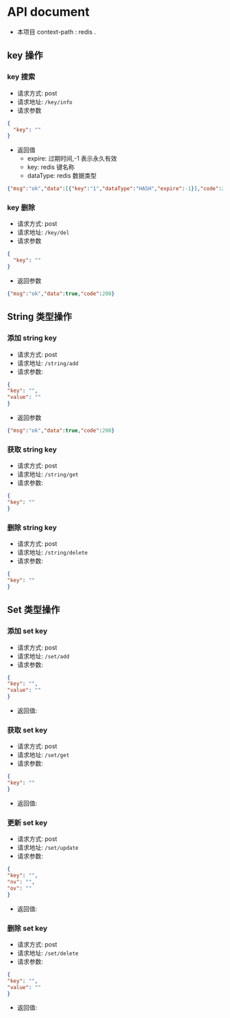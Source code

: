 # API document
- 本项目 context-path : redis . 
## key 操作

### key 搜索
- 请求方式: post
- 请求地址: `/key/info`
- 请求参数

```json
{
  "key": ""
}
```

- 返回值
    - expire: 过期时间,-1 表示永久有效
    - key: redis 键名称
    - dataType: redis 数据类型
```json
{"msg":"ok","data":[{"key":"1","dataType":"HASH","expire":-1}],"code":200}
```
    
    
### key 删除
- 请求方式: post
- 请求地址: `/key/del`
- 请求参数

```json
{
  "key": ""
}
```

- 返回参数
```json
{"msg":"ok","data":true,"code":200}
```



## String 类型操作

### 添加 string key
- 请求方式: post
- 请求地址: `/string/add`
- 请求参数:

```json
{
"key": "",
"value": ""
}
```

- 返回参数
```json
{"msg":"ok","data":true,"code":200}
```


### 获取 string key
- 请求方式: post
- 请求地址: `/string/get`
- 请求参数:

```json
{
"key": ""
}
```



### 删除 string key
- 请求方式: post
- 请求地址: `/string/delete`
- 请求参数:

```json
{
"key": ""
}
```



## Set 类型操作

### 添加 set key
- 请求方式: post
- 请求地址: `/set/add` 
- 请求参数:
```json
{
"key": "",
"value": ""  
}
```
- 返回值:

### 获取 set key
- 请求方式: post
- 请求地址: `/set/get`
- 请求参数:
```json
{
"key": ""
}
```
- 返回值:

### 更新 set key
- 请求方式: post
- 请求地址: `/set/update`
- 请求参数:
```json
{
"key": "",
"nv": "",
"ov": ""
}
```
- 返回值:

### 删除 set key 
- 请求方式: post
- 请求地址: `/set/delete`
- 请求参数:
```json
{
"key": "",
"value": ""
}
```

- 返回值: